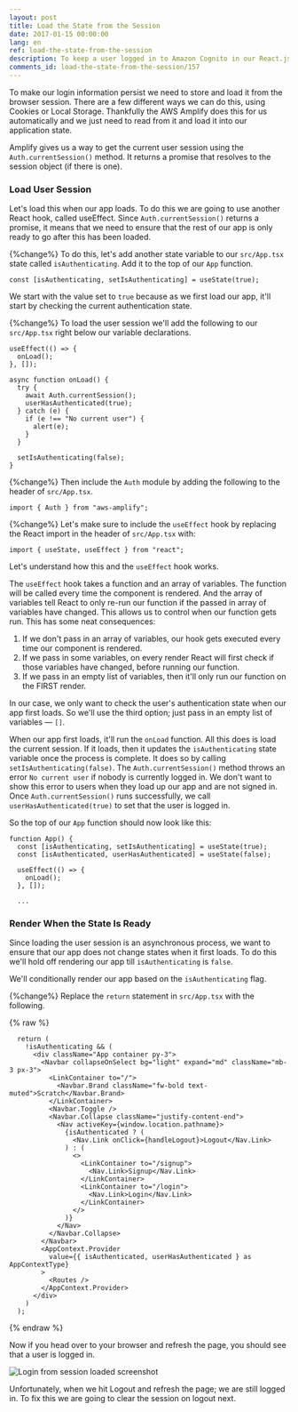 ```yaml
---
layout: post
title: Load the State from the Session
date: 2017-01-15 00:00:00
lang: en
ref: load-the-state-from-the-session
description: To keep a user logged in to Amazon Cognito in our React.js app, we are going to load the user session in the App component state using a React Context. We load the session in componentDidMount using the AWS Amplify Auth.currentSession() method.
comments_id: load-the-state-from-the-session/157
---
```


To make our login information persist we need to store and load it from the browser session. There are a few different ways we can do this, using Cookies or Local Storage. Thankfully the AWS Amplify does this for us automatically and we just need to read from it and load it into our application state.

Amplify gives us a way to get the current user session using the `Auth.currentSession()` method. It returns a promise that resolves to the session object (if there is one).

### Load User Session

Let's load this when our app loads. To do this we are going to use another React hook, called useEffect. Since `Auth.currentSession()` returns a promise, it means that we need to ensure that the rest of our app is only ready to go after this has been loaded.

{%change%} To do this, let's add another state variable to our `src/App.tsx` state called `isAuthenticating`. Add it to the top of our `App` function.

```tsx
const [isAuthenticating, setIsAuthenticating] = useState(true);
```

We start with the value set to `true` because as we first load our app, it'll start by checking the current authentication state.

{%change%} To load the user session we'll add the following to our `src/App.tsx` right below our variable declarations.

```tsx
useEffect(() => {
  onLoad();
}, []);

async function onLoad() {
  try {
    await Auth.currentSession();
    userHasAuthenticated(true);
  } catch (e) {
    if (e !== "No current user") {
      alert(e);
    }
  }

  setIsAuthenticating(false);
}
```
{%change%} Then include the `Auth` module by adding the following to the header of `src/App.tsx`.

```tsx
import { Auth } from "aws-amplify";
```

{%change%} Let's make sure to include the `useEffect` hook by replacing the React import in the header of `src/App.tsx` with:

```tsx
import { useState, useEffect } from "react";
```

Let's understand how this and the `useEffect` hook works.

The `useEffect` hook takes a function and an array of variables. The function will be called every time the component is rendered. And the array of variables tell React to only re-run our function if the passed in array of variables have changed. This allows us to control when our function gets run. This has some neat consequences:

1. If we don't pass in an array of variables, our hook gets executed every time our component is rendered.
2. If we pass in some variables, on every render React will first check if those variables have changed, before running our function.
3. If we pass in an empty list of variables, then it'll only run our function on the FIRST render.

In our case, we only want to check the user's authentication state when our app first loads. So we'll use the third option; just pass in an empty list of variables — `[]`.

When our app first loads, it'll run the `onLoad` function. All this does is load the current session. If it loads, then it updates the `isAuthenticating` state variable once the process is complete. It does so by calling `setIsAuthenticating(false)`. The `Auth.currentSession()` method throws an error `No current user` if nobody is currently logged in. We don't want to show this error to users when they load up our app and are not signed in. Once `Auth.currentSession()` runs successfully, we call `userHasAuthenticated(true)` to set that the user is logged in.

So the top of our `App` function should now look like this:

```tsx
function App() {
  const [isAuthenticating, setIsAuthenticating] = useState(true);
  const [isAuthenticated, userHasAuthenticated] = useState(false);

  useEffect(() => {
    onLoad();
  }, []);

  ...
```

### Render When the State Is Ready

Since loading the user session is an asynchronous process, we want to ensure that our app does not change states when it first loads. To do this we'll hold off rendering our app till `isAuthenticating` is `false`.

We'll conditionally render our app based on the `isAuthenticating` flag.

{%change%} Replace the `return` statement in `src/App.tsx` with the following.

{% raw %}

```tsx
  return (
    !isAuthenticating && (
      <div className="App container py-3">
        <Navbar collapseOnSelect bg="light" expand="md" className="mb-3 px-3">
          <LinkContainer to="/">
            <Navbar.Brand className="fw-bold text-muted">Scratch</Navbar.Brand>
          </LinkContainer>
          <Navbar.Toggle />
          <Navbar.Collapse className="justify-content-end">
            <Nav activeKey={window.location.pathname}>
              {isAuthenticated ? (
                <Nav.Link onClick={handleLogout}>Logout</Nav.Link>
              ) : (
                <>
                  <LinkContainer to="/signup">
                    <Nav.Link>Signup</Nav.Link>
                  </LinkContainer>
                  <LinkContainer to="/login">
                    <Nav.Link>Login</Nav.Link>
                  </LinkContainer>
                </>
              )}
            </Nav>
          </Navbar.Collapse>
        </Navbar>
        <AppContext.Provider
          value={{ isAuthenticated, userHasAuthenticated } as AppContextType}
        >
          <Routes />
        </AppContext.Provider>
      </div>
    )
  );

```

{% endraw %}

Now if you head over to your browser and refresh the page, you should see that a user is logged in.

![Login from session loaded screenshot](/assets/login-from-session-loaded.png)

Unfortunately, when we hit Logout and refresh the page; we are still logged in. To fix this we are going to clear the session on logout next.
